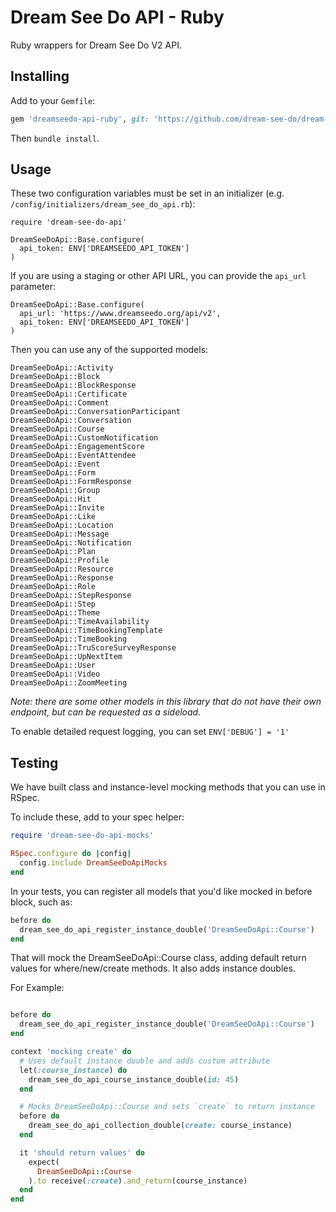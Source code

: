# Dream See Do API - Ruby

Ruby wrappers for Dream See Do V2 API.

## Installing

Add to your `Gemfile`:

```ruby
gem 'dreamseedo-api-ruby', git: 'https://github.com/dream-see-do/dream-see-do-api-ruby.git'
```

Then `bundle install`.

## Usage

These two configuration variables must be set in an initializer (e.g. `/config/initializers/dream_see_do_api.rb`):

```
require 'dream-see-do-api'

DreamSeeDoApi::Base.configure(
  api_token: ENV['DREAMSEEDO_API_TOKEN']
)
```

If you are using a staging or other API URL, you can provide the `api_url` parameter:

```
DreamSeeDoApi::Base.configure(
  api_url: 'https://www.dreamseedo.org/api/v2',
  api_token: ENV['DREAMSEEDO_API_TOKEN']
)
```

Then you can use any of the supported models:

```
DreamSeeDoApi::Activity
DreamSeeDoApi::Block
DreamSeeDoApi::BlockResponse
DreamSeeDoApi::Certificate
DreamSeeDoApi::Comment
DreamSeeDoApi::ConversationParticipant
DreamSeeDoApi::Conversation
DreamSeeDoApi::Course
DreamSeeDoApi::CustomNotification
DreamSeeDoApi::EngagementScore
DreamSeeDoApi::EventAttendee
DreamSeeDoApi::Event
DreamSeeDoApi::Form
DreamSeeDoApi::FormResponse
DreamSeeDoApi::Group
DreamSeeDoApi::Hit
DreamSeeDoApi::Invite
DreamSeeDoApi::Like
DreamSeeDoApi::Location
DreamSeeDoApi::Message
DreamSeeDoApi::Notification
DreamSeeDoApi::Plan
DreamSeeDoApi::Profile
DreamSeeDoApi::Resource
DreamSeeDoApi::Response
DreamSeeDoApi::Role
DreamSeeDoApi::StepResponse
DreamSeeDoApi::Step
DreamSeeDoApi::Theme
DreamSeeDoApi::TimeAvailability
DreamSeeDoApi::TimeBookingTemplate
DreamSeeDoApi::TimeBooking
DreamSeeDoApi::TruScoreSurveyResponse
DreamSeeDoApi::UpNextItem
DreamSeeDoApi::User
DreamSeeDoApi::Video
DreamSeeDoApi::ZoomMeeting
```

_Note: there are some other models in this library that do not have their own endpoint, but can be requested as a sideload._

To enable detailed request logging, you can set `ENV['DEBUG'] = '1'`

## Testing

We have built class and instance-level mocking methods that you can use in RSpec.

To include these, add to your spec helper:

```ruby
require 'dream-see-do-api-mocks'

RSpec.configure do |config|
  config.include DreamSeeDoApiMocks
end
```

In your tests, you can register all models that you'd like mocked in before block, such as:

```ruby
before do
  dream_see_do_api_register_instance_double('DreamSeeDoApi::Course')
end
```

That will mock the DreamSeeDoApi::Course class, adding default return values for where/new/create methods. It also adds instance doubles.

For Example:

```ruby

before do
  dream_see_do_api_register_instance_double('DreamSeeDoApi::Course')
end

context 'mocking create' do
  # Uses default instance double and adds custom attribute
  let(:course_instance) do
    dream_see_do_api_course_instance_double(id: 45)
  end

  # Mocks DreamSeeDoApi::Course and sets `create` to return instance
  before do
    dream_see_do_api_collection_double(create: course_instance)
  end

  it 'should return values' do
    expect(
      DreamSeeDoApi::Course
    ).to receive(:create).and_return(course_instance)
  end
end
```
